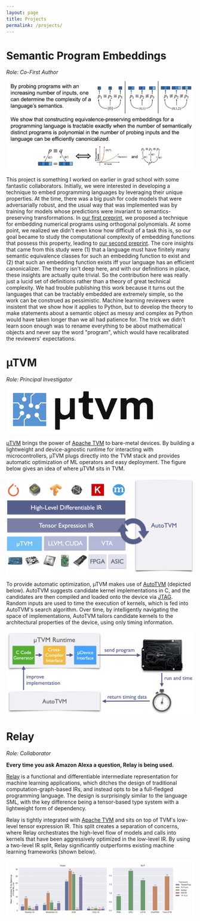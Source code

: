 ```yaml
---
layout: page
title: Projects
permalink: /projects/
---
```


# Semantic Program Embeddings
_Role: Co-First Author_

![embedders-summary](/images/embedders-summary.png)

This project is something I worked on earlier in grad school with some fantastic collaborators.
Initially, we were interested in developing a technique to embed programming languages by leveraging their unique properties.
At the time, there was a big push for code models that were adversarially robust, and the usual way that was implemented was by training for models whose predictions were invariant to semantics-preserving transformations.
In [our first preprint](/assets/a_theory_of_semantic_program_embeddings.pdf), we proposed a technique for embedding numerical programs using orthogonal polynomials.
At some point, we realized we didn't even know how difficult of a task this is, so our goal became to study the computational complexity of embedding functions that possess this property, leading to [our second preprint](/assets/a_theory_of_equivalence_preserving_embeddings.pdf).
The core insights that came from this study were (1) that a language must have finitely many semantic equivalence classes for such an embedding function to exist and (2) that such an embedding function exists iff your language has an efficient canonicalizer.
The theory isn't deep here, and with our definitions in place, these insights are actually quite trivial.
So the contribution here was really just a lucid set of definitions rather than a theory of great technical complexity.
We had trouble publishing this work because it turns out the languages that can be tractably embedded are extremely simple, so the work can be construed as pessimistic.
Machine learning reviewers were insistent that we show how it applies to Python, but to develop the theory to make statements about a semantic object as messy and complex as Python would have taken longer than we all had patience for.
The trick we didn't learn soon enough was to rename everything to be about mathematical objects and never say the word "program", which would have recalibrated the reviewers' expectations.


# µTVM
_Role: Principal Investigator_

![microtvm-logo](/images/microtvm-logo.png)

[µTVM](https://github.com/apache/incubator-tvm/issues/2563) brings the power of [Apache
TVM](https://github.com/apache/incubator-tvm) to bare-metal devices. By
building a lightweight and device-agnostic runtime for interacting with
microcontrollers, µTVM plugs directly into the TVM stack and provides
automatic optimization of ML operators and easy deployment. The figure below
gives an idea of where µTVM sits in TVM.

<!-- TODO: use image resize proxy once images are uploaded to github -->
<!-- <img src="http://images.weserv.nl/?url=www.yourdomain.com{{ page.image }}&w=200&h=200&output=jpg&q=65" /> -->
![microtvm-tvm-stack](/images/microtvm-tvm-stack.png)

To provide automatic optimization, µTVM makes use of
[AutoTVM](https://arxiv.org/abs/1805.08166) (depicted below). AutoTVM
suggests candidate kernel implementations in C, and the candidates are then
compiled and loaded onto the device via
[JTAG](https://en.wikipedia.org/wiki/JTAG). Random inputs are used to time
the execution of kernels, which is fed into AutoTVM's search algorithm. Over
time, by intelligently navigating the space of implementations, AutoTVM
tailors candidate kernels to the architectural properties of the device,
using only timing information.

![microtvm-autotvm-overview](/images/microtvm-autotvm-overview.png)

# Relay
_Role: Collaborator_

<b>Every time you ask Amazon Alexa a question, Relay is being used.</b>

[Relay](https://github.com/apache/incubator-tvm/issues/1673) is a functional and differentiable intermediate representation for
machine learning applications, which ditches the design of traditional
computation-graph-based IRs, and instead opts to be a full-fledged
programming language. The design is surprisingly similar to the language SML,
with the key difference being a tensor-based type system with a lightweight
form of dependency.

Relay is tightly integrated with [Apache TVM](https://github.com/apache/incubator-tvm)
and sits on top of TVM's low-level tensor expression IR. This split creates a
separation of concerns, where Relay orchestrates the high-level flow of
models and calls into kernels that have been aggressively optimized in the
low-level IR. By using a two-level IR split, Relay significantly outperforms
existing machine learning frameworks (shown below).

<!-- TODO: Replace "InterNeuron" with "Relay" -->
![relay-wins-lmao](/images/relay-wins-lmao.png)

<!-- # RelayBench
_Role: Co-Investigator_

RelayBench is a framework for running language- and framework-agnostic
machine learning experiments, with the primary goal being *reproducibility*.
Once experiments are defined by the user, subsystems can be defined to
analyze and make use of the collected data. As a "killer app" for RelayBench,
I developed a push-button evaluation for the most recent [Relay
paper](https://arxiv.org/abs/1904.08368), meaning all of the experiments
and graphs were run and generated automatically. -->
